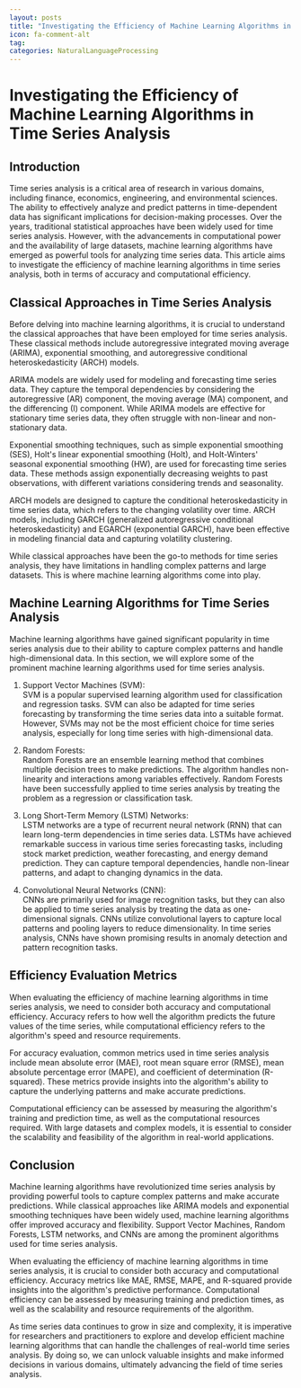 ```yaml
---
layout: posts
title: "Investigating the Efficiency of Machine Learning Algorithms in Time Series Analysis"
icon: fa-comment-alt
tag:      
categories: NaturalLanguageProcessing
---
```



# Investigating the Efficiency of Machine Learning Algorithms in Time Series Analysis

## Introduction

Time series analysis is a critical area of research in various domains, including finance, economics, engineering, and environmental sciences. The ability to effectively analyze and predict patterns in time-dependent data has significant implications for decision-making processes. Over the years, traditional statistical approaches have been widely used for time series analysis. However, with the advancements in computational power and the availability of large datasets, machine learning algorithms have emerged as powerful tools for analyzing time series data. This article aims to investigate the efficiency of machine learning algorithms in time series analysis, both in terms of accuracy and computational efficiency.

## Classical Approaches in Time Series Analysis

Before delving into machine learning algorithms, it is crucial to understand the classical approaches that have been employed for time series analysis. These classical methods include autoregressive integrated moving average (ARIMA), exponential smoothing, and autoregressive conditional heteroskedasticity (ARCH) models.

ARIMA models are widely used for modeling and forecasting time series data. They capture the temporal dependencies by considering the autoregressive (AR) component, the moving average (MA) component, and the differencing (I) component. While ARIMA models are effective for stationary time series data, they often struggle with non-linear and non-stationary data.

Exponential smoothing techniques, such as simple exponential smoothing (SES), Holt's linear exponential smoothing (Holt), and Holt-Winters' seasonal exponential smoothing (HW), are used for forecasting time series data. These methods assign exponentially decreasing weights to past observations, with different variations considering trends and seasonality.

ARCH models are designed to capture the conditional heteroskedasticity in time series data, which refers to the changing volatility over time. ARCH models, including GARCH (generalized autoregressive conditional heteroskedasticity) and EGARCH (exponential GARCH), have been effective in modeling financial data and capturing volatility clustering.

While classical approaches have been the go-to methods for time series analysis, they have limitations in handling complex patterns and large datasets. This is where machine learning algorithms come into play.

## Machine Learning Algorithms for Time Series Analysis

Machine learning algorithms have gained significant popularity in time series analysis due to their ability to capture complex patterns and handle high-dimensional data. In this section, we will explore some of the prominent machine learning algorithms used for time series analysis.

1. Support Vector Machines (SVM):  
SVM is a popular supervised learning algorithm used for classification and regression tasks. SVM can also be adapted for time series forecasting by transforming the time series data into a suitable format. However, SVMs may not be the most efficient choice for time series analysis, especially for long time series with high-dimensional data.

2. Random Forests:  
Random Forests are an ensemble learning method that combines multiple decision trees to make predictions. The algorithm handles non-linearity and interactions among variables effectively. Random Forests have been successfully applied to time series analysis by treating the problem as a regression or classification task.

3. Long Short-Term Memory (LSTM) Networks:  
LSTM networks are a type of recurrent neural network (RNN) that can learn long-term dependencies in time series data. LSTMs have achieved remarkable success in various time series forecasting tasks, including stock market prediction, weather forecasting, and energy demand prediction. They can capture temporal dependencies, handle non-linear patterns, and adapt to changing dynamics in the data.

4. Convolutional Neural Networks (CNN):  
CNNs are primarily used for image recognition tasks, but they can also be applied to time series analysis by treating the data as one-dimensional signals. CNNs utilize convolutional layers to capture local patterns and pooling layers to reduce dimensionality. In time series analysis, CNNs have shown promising results in anomaly detection and pattern recognition tasks.

## Efficiency Evaluation Metrics

When evaluating the efficiency of machine learning algorithms in time series analysis, we need to consider both accuracy and computational efficiency. Accuracy refers to how well the algorithm predicts the future values of the time series, while computational efficiency refers to the algorithm's speed and resource requirements.

For accuracy evaluation, common metrics used in time series analysis include mean absolute error (MAE), root mean square error (RMSE), mean absolute percentage error (MAPE), and coefficient of determination (R-squared). These metrics provide insights into the algorithm's ability to capture the underlying patterns and make accurate predictions.

Computational efficiency can be assessed by measuring the algorithm's training and prediction time, as well as the computational resources required. With large datasets and complex models, it is essential to consider the scalability and feasibility of the algorithm in real-world applications.

## Conclusion

Machine learning algorithms have revolutionized time series analysis by providing powerful tools to capture complex patterns and make accurate predictions. While classical approaches like ARIMA models and exponential smoothing techniques have been widely used, machine learning algorithms offer improved accuracy and flexibility. Support Vector Machines, Random Forests, LSTM networks, and CNNs are among the prominent algorithms used for time series analysis.

When evaluating the efficiency of machine learning algorithms in time series analysis, it is crucial to consider both accuracy and computational efficiency. Accuracy metrics like MAE, RMSE, MAPE, and R-squared provide insights into the algorithm's predictive performance. Computational efficiency can be assessed by measuring training and prediction times, as well as the scalability and resource requirements of the algorithm.

As time series data continues to grow in size and complexity, it is imperative for researchers and practitioners to explore and develop efficient machine learning algorithms that can handle the challenges of real-world time series analysis. By doing so, we can unlock valuable insights and make informed decisions in various domains, ultimately advancing the field of time series analysis.
